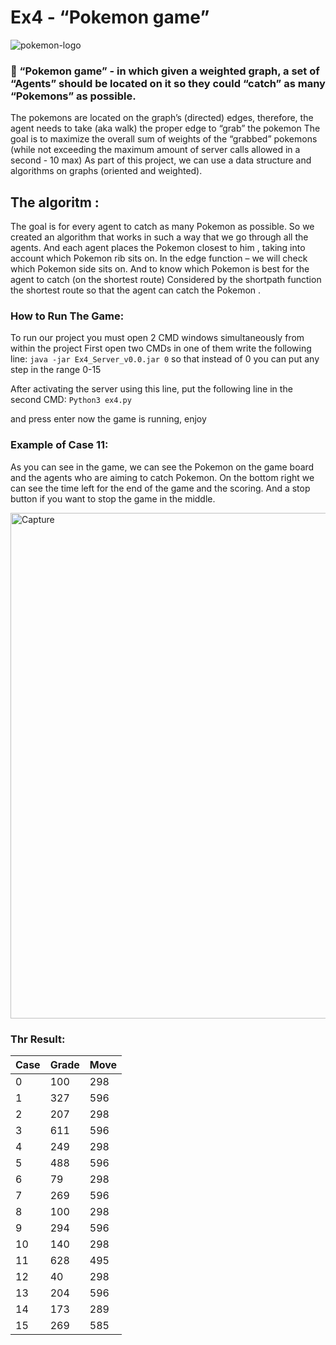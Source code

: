 # **Ex4** -  “Pokemon game”

![pokemon-logo](https://user-images.githubusercontent.com/93201414/148660272-da72a678-1964-4a83-8004-6bc1d0b8859d.jpeg)


### :pushpin:  “Pokemon game” -  in which given a weighted graph,  a set of “Agents” should be located on it so they could “catch” as many “Pokemons” as possible.
The pokemons are located on the graph’s (directed) edges, therefore, the agent needs to take (aka walk)  the proper edge to “grab” the pokemon
The goal is to maximize the overall sum of weights of the “grabbed” pokemons (while not exceeding the maximum amount of server calls allowed in a second - 10 max)
As part of this project, we can use a data structure and algorithms on graphs (oriented and weighted).

## The algoritm : 
The goal is for every agent to catch as many Pokemon as possible.
So we created an algorithm that works in such a way that we go through all the agents. 
And each agent places the Pokemon closest to him , taking into account which Pokemon rib sits on. 
In the edge function – we will check which Pokemon side sits on. 
And to know which Pokemon is best for the agent to catch (on the shortest route) 
Considered by the shortpath function the shortest route so that the agent can catch the Pokemon .


### How to Run The Game: 
To run our project you must open 2 CMD windows simultaneously from within the project 
First open two CMDs in one of them write the following line:
`java -jar Ex4_Server_v0.0.jar 0` so that instead of 0 you can put any step in the range 0-15

After activating the server using this line, put the following line in the second CMD:
`Python3 ex4.py`

 and press enter now the game is running, enjoy

### Example of Case 11: 
As you can see in the game, we can see the Pokemon on the game board and the agents who are aiming to catch Pokemon. 
On the bottom right we can see the time left for the end of the game and the scoring.
And a stop button if you want to stop the game in the middle. 

<img width="809" alt="Capture" src="https://user-images.githubusercontent.com/93201414/148661054-e71bb830-b930-47e6-81e8-ef6865ee0e67.PNG">


### Thr Result:

| Case | Grade | Move | 
| ------- | ------- | ------- | 
| 0 | 100 | 298 |
| 1 | 327 | 596 |
| 2 | 207 | 298 |
| 3 | 611 | 596 |
| 4 | 249 | 298 |
| 5 | 488 | 596 |
| 6 | 79 | 298 |
| 7 | 269 | 596 |
| 8 | 100 | 298 |
| 9 | 294 | 596 |
| 10 | 140 | 298 |
| 11 | 628 | 495 |
| 12 | 40 | 298 |
| 13 | 204 | 596 |
| 14 | 173 | 289 |
| 15 | 269 | 585 |

